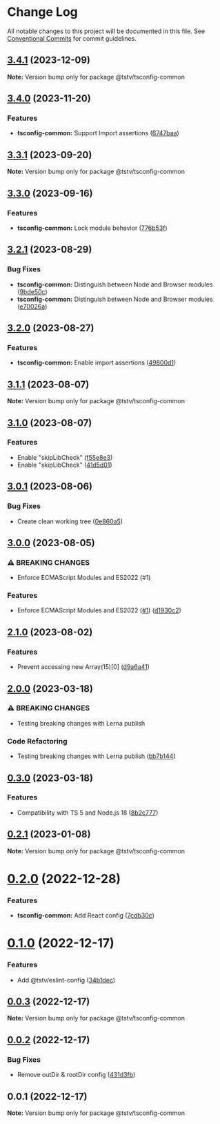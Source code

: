 # Change Log

All notable changes to this project will be documented in this file. See [Conventional Commits](https://conventionalcommits.org) for commit guidelines.

## [3.4.1](https://github.com/typescripttv/tsconfigs/compare/@tstv/tsconfig-common@3.4.0...@tstv/tsconfig-common@3.4.1) (2023-12-09)

**Note:** Version bump only for package @tstv/tsconfig-common

## [3.4.0](https://github.com/typescripttv/tsconfigs/compare/@tstv/tsconfig-common@3.3.1...@tstv/tsconfig-common@3.4.0) (2023-11-20)

### Features

- **tsconfig-common:** Support Import assertions ([6747baa](https://github.com/typescripttv/tsconfigs/commit/6747baa0bfe662f0b409a5944d52e5c200077473))

## [3.3.1](https://github.com/typescripttv/tsconfigs/compare/@tstv/tsconfig-common@3.3.0...@tstv/tsconfig-common@3.3.1) (2023-09-20)

**Note:** Version bump only for package @tstv/tsconfig-common

## [3.3.0](https://github.com/typescripttv/tsconfigs/compare/@tstv/tsconfig-common@3.2.1...@tstv/tsconfig-common@3.3.0) (2023-09-16)

### Features

- **tsconfig-common:** Lock module behavior ([776b53f](https://github.com/typescripttv/tsconfigs/commit/776b53f1275be1d37aca1d0ef7b376ada7fec5b7))

## [3.2.1](https://github.com/typescripttv/tsconfigs/compare/@tstv/tsconfig-common@3.2.0...@tstv/tsconfig-common@3.2.1) (2023-08-29)

### Bug Fixes

- **tsconfig-common:** Distinguish between Node and Browser modules ([9bde50c](https://github.com/typescripttv/tsconfigs/commit/9bde50c79396d5809eefb4dd5ba792d64b154cd1))
- **tsconfig-common:** Distinguish between Node and Browser modules ([e70026a](https://github.com/typescripttv/tsconfigs/commit/e70026a465088696cf6ad106450f57de33caa1e8))

## [3.2.0](https://github.com/typescripttv/tsconfigs/compare/@tstv/tsconfig-common@3.1.1...@tstv/tsconfig-common@3.2.0) (2023-08-27)

### Features

- **tsconfig-common:** Enable import assertions ([49800d1](https://github.com/typescripttv/tsconfigs/commit/49800d17e7b6b815e7c182000b6fa4b313bfa0f7))

## [3.1.1](https://github.com/typescripttv/tsconfigs/compare/@tstv/tsconfig-common@3.1.0...@tstv/tsconfig-common@3.1.1) (2023-08-07)

**Note:** Version bump only for package @tstv/tsconfig-common

## [3.1.0](https://github.com/typescripttv/tsconfigs/compare/@tstv/tsconfig-common@3.0.1...@tstv/tsconfig-common@3.1.0) (2023-08-07)

### Features

- Enable "skipLibCheck" ([f55e8e3](https://github.com/typescripttv/tsconfigs/commit/f55e8e3c645f3ebe87bc113e8969c675e474af5e))
- Enable "skipLibCheck" ([41d5d01](https://github.com/typescripttv/tsconfigs/commit/41d5d01243dbc3e2570f520f8d2818d64e8f2560))

## [3.0.1](https://github.com/typescripttv/tsconfigs/compare/@tstv/tsconfig-common@3.0.0...@tstv/tsconfig-common@3.0.1) (2023-08-06)

### Bug Fixes

- Create clean working tree ([0e860a5](https://github.com/typescripttv/tsconfigs/commit/0e860a505d4527c444ed7fbaad7e0a6c2e817867))

## [3.0.0](https://github.com/typescripttv/tsconfigs/compare/@tstv/tsconfig-common@2.1.0...@tstv/tsconfig-common@3.0.0) (2023-08-05)

### ⚠ BREAKING CHANGES

- Enforce ECMAScript Modules and ES2022 (#1)

### Features

- Enforce ECMAScript Modules and ES2022 ([#1](https://github.com/typescripttv/tsconfigs/issues/1)) ([d1930c2](https://github.com/typescripttv/tsconfigs/commit/d1930c2b470b43ac09875afe4e24f52a1e3e794c))

## [2.1.0](https://github.com/typescripttv/tsconfigs/compare/@tstv/tsconfig-common@2.0.0...@tstv/tsconfig-common@2.1.0) (2023-08-02)

### Features

- Prevent accessing new Array(15)[0] ([d9a6a41](https://github.com/typescripttv/tsconfigs/commit/d9a6a4105bad13355d3c89a5e278c08b6a0445a8))

## [2.0.0](https://github.com/typescripttv/tsconfigs/compare/@tstv/tsconfig-common@0.3.0...@tstv/tsconfig-common@2.0.0) (2023-03-18)

### ⚠ BREAKING CHANGES

- Testing breaking changes with Lerna publish

### Code Refactoring

- Testing breaking changes with Lerna publish ([bb7b144](https://github.com/typescripttv/tsconfigs/commit/bb7b1440d6358d574778b29da0ef449726ced9a6))

## [0.3.0](https://github.com/typescripttv/tsconfigs/compare/@tstv/tsconfig-common@0.2.1...@tstv/tsconfig-common@0.3.0) (2023-03-18)

### Features

- Compatibility with TS 5 and Node.js 18 ([8b2c777](https://github.com/typescripttv/tsconfigs/commit/8b2c77729113ea6d5d8032c3bcf9d5505c77b573))

## [0.2.1](https://github.com/typescripttv/tsconfigs/compare/@tstv/tsconfig-common@0.2.0...@tstv/tsconfig-common@0.2.1) (2023-01-08)

**Note:** Version bump only for package @tstv/tsconfig-common

# [0.2.0](https://github.com/typescripttv/tsconfigs/compare/@tstv/tsconfig-common@0.1.0...@tstv/tsconfig-common@0.2.0) (2022-12-28)

### Features

- **tsconfig-common:** Add React config ([7cdb30c](https://github.com/typescripttv/tsconfigs/commit/7cdb30c7809dbcf6e7061ddcc7339bd17669ecd3))

# [0.1.0](https://github.com/typescripttv/tsconfigs/compare/@tstv/tsconfig-common@0.0.3...@tstv/tsconfig-common@0.1.0) (2022-12-17)

### Features

- Add @tstv/eslint-config ([34b1dec](https://github.com/typescripttv/tsconfigs/commit/34b1deca2b35acf07fcb64d49270f5882a9c943c))

## [0.0.3](https://github.com/typescripttv/tsconfigs/compare/@tstv/tsconfig-common@0.0.2...@tstv/tsconfig-common@0.0.3) (2022-12-17)

**Note:** Version bump only for package @tstv/tsconfig-common

## [0.0.2](https://github.com/typescripttv/tsconfigs/compare/@tstv/tsconfig-common@0.0.1...@tstv/tsconfig-common@0.0.2) (2022-12-17)

### Bug Fixes

- Remove outDir & rootDir config ([431d3fb](https://github.com/typescripttv/tsconfigs/commit/431d3fbdd6120d7edaa11f547f8d3f616e5f4f07))

## 0.0.1 (2022-12-17)

**Note:** Version bump only for package @tstv/tsconfig-common
